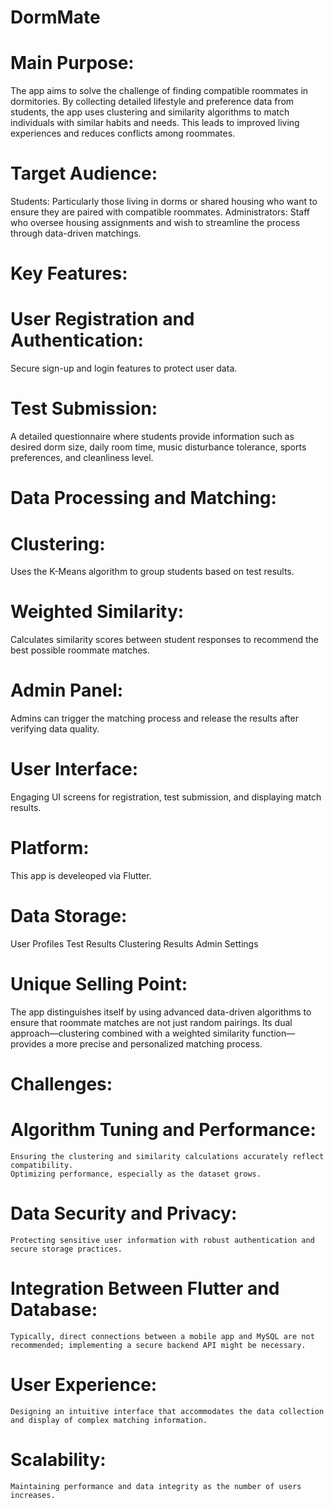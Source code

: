 # DormMate 

# Main Purpose:

The app aims to solve the challenge of finding compatible roommates in dormitories. By collecting detailed lifestyle and preference data from students, the app uses clustering and similarity algorithms to match individuals with similar habits and needs. This leads to improved living experiences and reduces conflicts among roommates.


# Target Audience:

Students: Particularly those living in dorms or shared housing who want to ensure they are paired with compatible roommates.
Administrators: Staff who oversee housing assignments and wish to streamline the process through data-driven matchings.


# Key Features:

# User Registration and Authentication:
  Secure sign-up and login features to protect user data.

# Test Submission:
  A detailed questionnaire where students provide information such as desired dorm size, daily room time, music disturbance tolerance, sports preferences, and cleanliness level.

# Data Processing and Matching:
# Clustering:
  Uses the K-Means algorithm to group students based on test results.
# Weighted Similarity:
  Calculates similarity scores between student responses to recommend the best possible roommate matches.

# Admin Panel:
  Admins can trigger the matching process and release the results after verifying data quality.
  
# User Interface:
  Engaging UI screens for registration, test submission, and displaying match results.


# Platform:
  This app is develeoped via Flutter.

# Data Storage:
  User Profiles
  Test Results
  Clustering Results
  Admin Settings

# Unique Selling Point:
  The app distinguishes itself by using advanced data-driven algorithms to ensure that roommate matches are not just random pairings. Its dual approach—clustering combined with a weighted similarity function—provides a more precise and personalized matching process.

# Challenges:
  
  # Algorithm Tuning and Performance:
    Ensuring the clustering and similarity calculations accurately reflect compatibility.
    Optimizing performance, especially as the dataset grows.
  # Data Security and Privacy:
    Protecting sensitive user information with robust authentication and secure storage practices.
  # Integration Between Flutter and Database:
    Typically, direct connections between a mobile app and MySQL are not recommended; implementing a secure backend API might be necessary.
  # User Experience:
    Designing an intuitive interface that accommodates the data collection and display of complex matching information.
  # Scalability:
    Maintaining performance and data integrity as the number of users increases.
